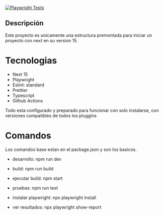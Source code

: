 [![Playwright Tests](https://github.com/iMihaiku/puntazo_v1/actions/workflows/playwright.yml/badge.svg)](https://github.com/iMihaiku/puntazo_v1/actions/workflows/playwright.yml)

## Descripción

Este proyecto es unicamente una estructura premontada para iniciar un proyecto con next en su version 15.

# Tecnologias

  - Next 15
  - Playwright
  - Eslint: standard
  - Prettier
  - Typescript
  - Github Actions

Todo esta configurado y preparado para funcionar con solo instalarse, con versiones compatibles de todos los pluggins

# Comandos

Los comandos base estan en el package.json y son los basicos.

  - desarrollo: npm run dev
  - build: npm run build
  - ejecutar build: npm start

  - pruebas: npm run test
  - instalar playwright: npx playwright install
  - ver resultados: npx playwright show-report

